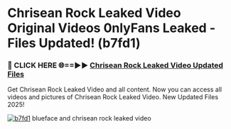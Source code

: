 # Chrisean Rock Leaked Video Original Videos 0nlyFans Leaked - Files Updated! (b7fd1)

<h3>🔴 CLICK HERE 🌐==►► <a href="https://tinyurl.com/x26r9saj" rel="nofollow">Chrisean Rock Leaked Video Updated Files</a></h3>

Get Chrisean Rock Leaked Video and all content. Now you can access all videos and pictures of Chrisean Rock Leaked Video. New Updated Files 2025!

[![b7fd1](https://i.imgur.com/LkgZPqh.gif)](https://tinyurl.com/x26r9saj)
blueface and chrisean rock leaked video